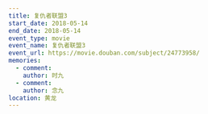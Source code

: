 ```yaml
---
title: 复仇者联盟3
start_date: 2018-05-14
end_date: 2018-05-14
event_type: movie
event_name: 复仇者联盟3
event_url: https://movie.douban.com/subject/24773958/
memories:
  - comment: 
    author: 时九
  - comment: 
    author: 念九  
location: 黄龙
---
```

